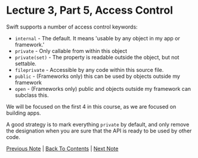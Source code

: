 # Lecture 3, Part 5, Access Control

Swift supports a number of access control keywords:

* `internal` - The default. It means 'usable by any object in my app or framework.'
* `private` - Only callable from within this object
* `private(set)` - The property is readable outside the object, but not settable.
* `fileprivate` - Accessible by any code within this source file.
* `public` - (Frameworks only) this can be used by objects outside my framework
* `open` - (Frameworks only) public and objects outside my framework can subclass this.

We will be focused on the first 4 in this course, as we are focused on building apps.

A good strategy is to mark everything `private` by default, and only remove the designation when you are sure that the API is ready to be used by other code.

[Previous Note](../Lecture%203%20-%20The%20Swift%20Programming%20Language/Part%204%20-%20Computed%20Values.md) | [Back To Contents](https://github.com/Firanus/stanford-iOS-lecture-notes) |  [Next Note](../Lecture%203%20-%20The%20Swift%20Programming%20Language/Part%206%20-%20Extensions.md)